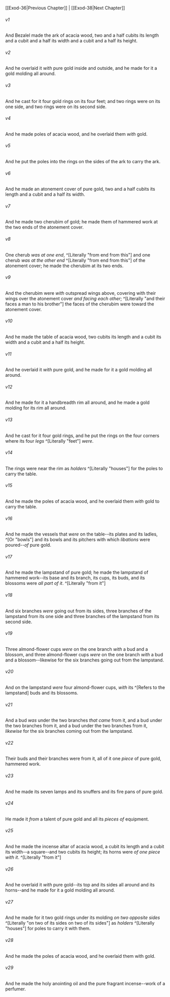 ﻿---
aliases:
  - Exodus 37
---

[[Exod-36|Previous Chapter]] | [[Exod-38|Next Chapter]]

###### v1
And Bezalel made the ark of acacia wood, two and a half cubits its length and a cubit and a half its width and a cubit and a half its height.

###### v2
And he overlaid it _with_ pure gold inside and outside, and he made for it a gold molding all around.

###### v3
And he cast for it four gold rings on its four feet; and two rings were on its one side, and two rings were on its second side.

###### v4
And he made poles of acacia wood, and he overlaid them _with_ gold.

###### v5
And he put the poles into the rings on the sides of the ark to carry the ark.

###### v6
And he made an atonement cover of pure gold, two and a half cubits its length and a cubit and a half its width.

###### v7
And he made two cherubim of gold; he made them of hammered work at the two ends of the atonement cover.

###### v8
One cherub _was_ _at one end_, ^[Literally "from end from this"] and one cherub _was_ _at the other end_ ^[Literally "from end from this"] of the atonement cover; he made the cherubim at its two ends.

###### v9
And the cherubim were _with_ outspread wings above, covering with their wings over the atonement cover _and facing each other_; ^[Literally "and their faces a man to his brother"] the faces of the cherubim were toward the atonement cover.

###### v10
And he made the table of acacia wood, two cubits its length and a cubit its width and a cubit and a half its height.

###### v11
And he overlaid it _with_ pure gold, and he made for it a gold molding all around.

###### v12
And he made for it a handbreadth rim all around, and he made a gold molding for its rim all around.

###### v13
And he cast for it four gold rings, and he put the rings on the four corners where its four _legs_ ^[Literally "feet"] _were_.

###### v14
The rings were near the rim as _holders_ ^[Literally "houses"] for the poles to carry the table.

###### v15
And he made the poles of acacia wood, and he overlaid them _with_ gold to carry the table.

###### v16
And he made the vessels that _were_ on the table--its plates and its ladles, ^[Or "bowls"] and its bowls and its pitchers with which _libations_ were poured--_of_ pure gold.

###### v17
And he made the lampstand of pure gold; he made the lampstand of hammered work--its base and its branch, its cups, its buds, and its blossoms were _all part of it_. ^[Literally "from it"]

###### v18
And six branches _were_ going out from its sides, three branches of the lampstand from its one side and three branches of the lampstand from its second side.

###### v19
Three almond-flower cups _were_ on the one branch _with_ a bud and a blossom, and three almond-flower cups _were_ on the one branch _with_ a bud and a blossom--likewise for the six branches going out from the lampstand.

###### v20
And on the lampstand _were_ four almond-flower cups, _with_ its ^[Refers to the lampstand] buds and its blossoms.

###### v21
And a bud _was_ under the two branches _that came_ from it, and a bud under the two branches from it, and a bud under the two branches from it, _likewise_ for the six branches coming out from the lampstand.

###### v22
Their buds and their branches were from it, all of it one _piece_ of pure gold, hammered work.

###### v23
And he made its seven lamps and its snuffers and its fire pans of pure gold.

###### v24
He made it _from_ a talent of pure gold and all its _pieces of_ equipment.

###### v25
And he made the incense altar of acacia wood, a cubit its length and a cubit its width--a square--and two cubits its height; its horns were _of one piece with it_. ^[Literally "from it"]

###### v26
And he overlaid it _with_ pure gold--its top and its sides all around and its horns--and he made for it a gold molding all around.

###### v27
And he made for it two gold rings under its molding _on two opposite sides_ ^[Literally "on two of its sides on two of its sides"] as _holders_ ^[Literally "houses"] for poles to carry it with them.

###### v28
And he made the poles of acacia wood, and he overlaid them with gold.

###### v29
And he made the holy anointing oil and the pure fragrant incense--work of a perfumer.
